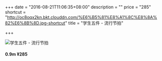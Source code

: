 +++
date = "2016-08-21T11:06:35+08:00"
description = ""
price = "285"
shortcut = "http://oc8oqx2kn.bkt.clouddn.com/%E6%B5%81%E8%A1%8C%E8%8A%82%E6%8B%8D.jpg-shortcut"
title = "学生五件 - 流行节拍"

+++


![学生五件 - 流行节拍](http://oc8oqx2kn.bkt.clouddn.com/%E6%B5%81%E8%A1%8C%E8%8A%82%E6%8B%8D.jpg)

#### 0.9m ¥285